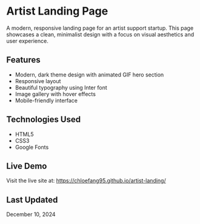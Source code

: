 # Artist Landing Page

A modern, responsive landing page for an artist support startup. This page showcases a clean, minimalist design with a focus on visual aesthetics and user experience.

## Features
- Modern, dark theme design with animated GIF hero section
- Responsive layout
- Beautiful typography using Inter font
- Image gallery with hover effects
- Mobile-friendly interface

## Technologies Used
- HTML5
- CSS3
- Google Fonts

## Live Demo
Visit the live site at: https://chloefang95.github.io/artist-landing/

## Last Updated
December 10, 2024
